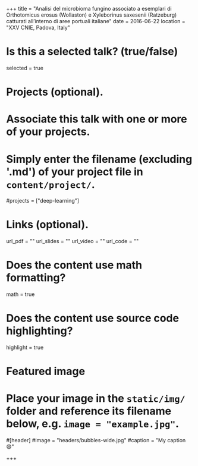 +++
title = "Analisi del microbioma fungino associato a esemplari di Orthotomicus erosus (Wollaston) e Xyleborinus saxesenii (Ratzeburg) catturati all’interno di aree portuali italiane"
date = 2016-06-22
location = "XXV CNIE, Padova, Italy"

# Is this a selected talk? (true/false)
selected = true

# Projects (optional).
#   Associate this talk with one or more of your projects.
#   Simply enter the filename (excluding '.md') of your project file in `content/project/`.
#projects = ["deep-learning"]

# Links (optional).
url_pdf = ""
url_slides = ""
url_video = ""
url_code = ""

# Does the content use math formatting?
math = true

# Does the content use source code highlighting?
highlight = true

# Featured image
# Place your image in the `static/img/` folder and reference its filename below, e.g. `image = "example.jpg"`.
#[header]
#image = "headers/bubbles-wide.jpg"
#caption = "My caption :smile:"

+++
